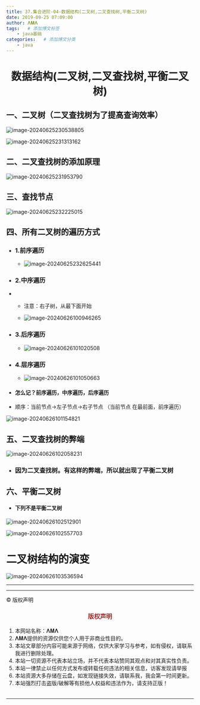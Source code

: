 ```yaml
---
title: 37.集合进阶-04-数据结构(二叉树,二叉查找树,平衡二叉树)
date: 2019-09-25 07:09:00
author: 𝚲𝚳𝚲
tags:   # 添加博文标签
	- java基础
categories:   # 添加博文分类
	- java
---
```


<h1><center>数据结构(二叉树,二叉查找树,平衡二叉树)</center></h1>



## 一、二叉树（二叉查找树为了提高查询效率）

![image-20240625230538805](https://raw.githubusercontent.com/protonlml/blogimages/master/imgs/202406252305197.png)

![image-20240625231313162](https://raw.githubusercontent.com/protonlml/blogimages/master/imgs/202406252313174.png)

## 二、二叉查找树的添加原理

![image-20240625231953790](https://raw.githubusercontent.com/protonlml/blogimages/master/imgs/202406252319271.png)

## 三、查找节点

![image-20240625232225015](https://raw.githubusercontent.com/protonlml/blogimages/master/imgs/202406252322193.png)



## 四、所有二叉树的遍历方式

- ### 1.前序遍历

  - ![image-20240625232625441](https://raw.githubusercontent.com/protonlml/blogimages/master/imgs/202406252326494.png)

- ### 2.中序遍历

- - 注意：右子树，从最下面开始

  - ![image-20240626100946265](https://raw.githubusercontent.com/protonlml/blogimages/master/imgs/202406261009739.png)

- ### 3.后序遍历

  - ![image-20240626101020508](https://raw.githubusercontent.com/protonlml/blogimages/master/imgs/202406261010675.png)

- ### 4.层序遍历

  - ![image-20240626101050663](https://raw.githubusercontent.com/protonlml/blogimages/master/imgs/202406261010307.png)
  
- #### 怎么记？前序遍历，中序遍历，后序遍历

- 顺序：当前节点->左子节点->右子节点  （当前节点 在最前面，前序遍历）

![image-20240626101154821](https://raw.githubusercontent.com/protonlml/blogimages/master/imgs/202406261011102.png)

## 五、二叉查找树的弊端

![image-20240626102058231](https://raw.githubusercontent.com/protonlml/blogimages/master/imgs/202406261020703.png)

- ### 因为二叉查找树。有这样的弊端，所以就出现了平衡二叉树

## 六、平衡二叉树

- #### 下列不是平衡二叉树

![image-20240626102512901](https://raw.githubusercontent.com/protonlml/blogimages/master/imgs/202406261025486.png)

![image-20240626102557703](https://raw.githubusercontent.com/protonlml/blogimages/master/imgs/202406261025158.png)

# 二叉树结构的演变



![image-20240626103536594](https://raw.githubusercontent.com/protonlml/blogimages/master/imgs/202406261035625.png)













---


----

© 版权声明

<escape>

<div>
    <h3 align="center"  style="color: brown;" >版权声明</h3>
    <table>
   		<tr>
    		<ol>
				<li>本网站名称：𝚲𝚳𝚲</li>
				<li>𝚲𝚳𝚲提供的资源仅供您个人用于非商业性目的。</li>
				<li>本站文章部分内容可能来源于网络，仅供大家学习与参考，如有侵权，请联系我进行删除处理。</li>
				<li>本站一切资源不代表本站立场，并不代表本站赞同其观点和对其真实性负责。</li>
        		<li>本站一律禁止以任何方式发布或转载任何违法的相关信息，访客发现请举报</li> 
        		<li>本站资源大多存储在云盘，如发现链接失效，请联系我，我会第一时间更新。</li>
        		<li>本站强烈打击盗版/破解等有损他人权益和违法作为，请支持正版！</li>  
			</ol>
		</tr>
	</table>
</div>










</escape>

----

